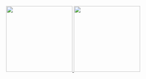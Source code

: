 <div>
<a href="https://github.com/Salleem">
<img loading="lazy" height="180em" src="https://github-readme-stats.vercel.app/api/top-langs/?username=Salleem&layout=compact&langs_count=7&theme=dracula"/>
<img loading="lazy" height="180em" src="https://github-readme-stats.vercel.app/api?username=Salleem&show_icons=true&theme=dracula&include_all_commits=true&count_private=true"/>
</div>
